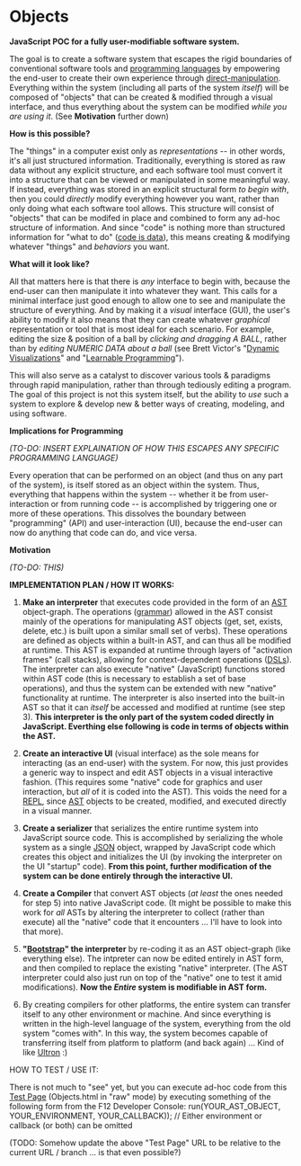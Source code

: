 # Objects
**JavaScript POC for a fully user-modifiable software system.**

The goal is to create a software system that escapes the rigid boundaries of conventional software tools and [programming languages](https://en.wikipedia.org/wiki/Programming_language) by empowering the end-user to create their own experience through [direct-manipulation](https://en.wikipedia.org/wiki/Direct_manipulation_interface). Everything within the system (including all parts of the system *itself*) will be composed of "objects" that can be created & modified through a visual interface, and thus everything about the system can be modified *while you are using it*. (See **Motivation** further down)

**How is this possible?**

The "things" in a computer exist only as *representations* -- in other words, it's all just structured information. Traditionally, everything is stored as raw data without any explicit structure, and each software tool must convert it into a structure that can be viewed or manipulated in some meaningful way. If instead, everything was stored in an explicit structural form *to begin with*, then you could *directly* modify everything however you want, rather than only doing what each software tool allows. This structure will consist of "objects" that can be modifed in place and combined to form any ad-hoc structure of information. And since "code" is nothing more than structured information for "what to do" ([code is data](https://blogs.mulesoft.com/dev/news-dev/code-is-data-data-is-code/)), this means creating & modifying whatever "things" and *behaviors* you want.

**What will it look like?**

All that matters here is that there is *any* interface to begin with, because the end-user can then manipulate it into whatever they want. This calls for a minimal interface just good enough to allow one to see and manipulate the structure of everything. And by making it a *visual* interface (GUI), the user's ability to modify it also means that they can create whatever *graphical* representation or tool that is most ideal for each scenario. For example, editing the size & position of a ball by *clicking and dragging A BALL*, rather than by *editing NUMERIC DATA about a ball* (see Brett Victor's "[Dynamic Visualizations](http://worrydream.com/DrawingDynamicVisualizationsTalk)" and "[Learnable Programming](http://worrydream.com/LearnableProgramming/)").

This will also serve as a catalyst to discover various tools & paradigms through rapid manipulation, rather than through tediously editing a program. The goal of this project is not this system itself, but the ability to *use* such a system to explore & develop new & better ways of creating, modeling, and using software.

**Implications for Programming**

*(TO-DO: INSERT EXPLAINATION OF HOW THIS ESCAPES ANY SPECIFIC PROGRAMMING LANGUAGE)*

Every operation that can be performed on an object (and thus on any part of the system), is itself stored as an object within the system. Thus, everything that happens within the system -- whether it be from user-interaction or from running code -- is accomplished by triggering one or more of these operations. This dissolves the boundary between "programming" (API) and user-interaction (UI), because the end-user can now do anything that code can do, and vice versa.

**Motivation**

*(TO-DO: THIS)*

**IMPLEMENTATION PLAN / HOW IT WORKS:**

1. **Make an interpreter** that executes code provided in the form of an [AST](https://en.wikipedia.org/wiki/Abstract_syntax_tree) object-graph. The operations ([grammar](https://en.wikipedia.org/wiki/Formal_grammar)) allowed in the AST consist mainly of the operations for manipulating AST objects (get, set, exists, delete, etc.) is built upon a similar small set of verbs). These operations are defined as objects within a built-in AST, and can thus all be modified at runtime. This AST is expanded at runtime through layers of "activation frames" (call stacks), allowing for context-dependent operations ([DSLs](https://en.wikipedia.org/wiki/Domain-specific_language)). The interpreter can also execute "native" (JavaScript) functions stored within AST code (this is necessary to establish a set of base operations), and thus the system can be extended with new "native" functionality at runtime. The interpreter is also inserted into the built-in AST so that it can *itself* be accessed and modified at runtime (see step 3). **This interpreter is the only part of the system coded directly in JavaScript. Everthing else following is code in terms of objects within the AST.**

2. **Create an interactive UI** (visual interface) as the sole means for interacting (as an end-user) with the system. For now, this just provides a generic way to inspect and edit AST objects in a visual interactive fashion. (This requires some "native" code for graphics and user interaction, but *all* of it is coded into the AST). This voids the need for a [REPL](https://en.wikipedia.org/wiki/Read%E2%80%93eval%E2%80%93print_loop), since [AST](https://en.wikipedia.org/wiki/Abstract_syntax_tree) objects to be created, modified, and executed directly in a visual manner.

3. **Create a serializer** that serializes the entire runtime system into JavaScript source code. This is accomplished by serializing the whole system as a single [JSON](https://en.wikipedia.org/wiki/JSON) object, wrapped by JavaScript code which creates this object and initializes the UI (by invoking the interpreter on the UI "startup" code). **From this point, further modification of the system can be done entirely through the interactive UI.**

4. **Create a Compiler** that convert AST objects (*at least* the ones needed for step 5) into native JavaScript code. (It might be possible to make this work for *all* ASTs by altering the interpreter to collect (rather than execute) all the "native" code that it encounters ... I'll have to look into that more).

5. **"[Bootstrap](https://en.wikipedia.org/wiki/Bootstrapping)" the interpreter** by re-coding it as an AST object-graph (like everything else). The intpreter can now be edited entirely in AST form, and then compiled to replace the existing "native" interpreter. (The AST interpreter could also just run on top of the "native" one to test it amid modifications). **Now the *Entire* system is modifiable in AST form.**

6. By creating compilers for other platforms, the entire system can transfer itself to any other environment or machine. And since everything is written in the high-level language of the system, everything from the old system "comes with". In this way, the system becomes capable of transferring itself from platform to platform (and back again) ... Kind of like [Ultron](https://en.wikipedia.org/wiki/Ultron) :)

HOW TO TEST / USE IT:

There is not much to "see" yet, but you can execute ad-hoc code from this [Test Page](https://rawgit.com/d-cook/Objects/master/Objects.html) (Objects.html in "raw" mode) by executing something of the following form from the F12 Developer Console:
run(YOUR_AST_OBJECT, YOUR_ENVIRONMENT, YOUR_CALLBACK)); // Either environment or callback (or both) can be omitted

(TODO: Somehow update the above "Test Page" URL to be relative to the current URL / branch ... is that even possible?)
